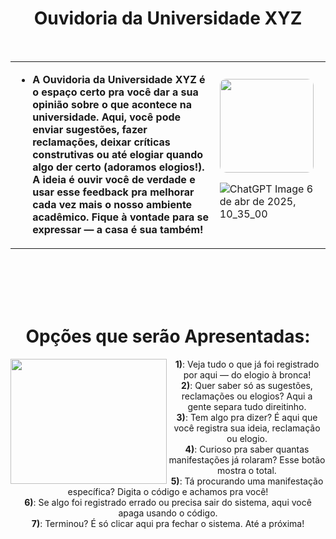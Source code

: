 <body>
    <center>
  <h1 align="center"> Ouvidoria da Universidade XYZ </h1>
  <br>
      <div align="center">
        </div>

<div align="center">
  <table>
    <tr>
      <td>
        <ul>
          <li><b>A Ouvidoria da Universidade XYZ é o espaço certo pra você dar a sua opinião sobre o que acontece na universidade. Aqui, você pode enviar sugestões, fazer reclamações, deixar críticas construtivas ou até elogiar quando algo der certo (adoramos elogios!). A ideia é ouvir você de verdade e usar esse feedback pra melhorar cada vez mais o nosso ambiente acadêmico. Fique à vontade para se expressar — a casa é sua também!</li>
        </ul>
      </td>
      <td>
        <img src="[https://github.com/user-attachments/assets/716b2e48-29f0-42a3-bf88-37b83edffc66](https://github.com/user-attachments/assets/b316ab88-0a27-4569-941f-b3ce8613c71a)" width="150px" style="border-radius: 10px;">

   ![ChatGPT Image 6 de abr  de 2025, 10_35_00](https://github.com/user-attachments/assets/b316ab88-0a27-4569-941f-b3ce8613c71a)
      </td>
    </tr>
  </table>
</div>


<br>
<br>
<br>
<br>


<h1 align="center"> Opções que serão Apresentadas:  </h1>

<div align="center">
    <img src="https://github.com/user-attachments/assets/8187fea7-f545-4b80-aae6-8d3d84d442e4" align="left" width="250px" height="200px;">
</div>



**1)**: Veja tudo o que já foi registrado por aqui — do elogio à bronca! <br>
**2)**: Quer saber só as sugestões, reclamações ou elogios? Aqui a gente separa tudo direitinho. <br>
**3)**: Tem algo pra dizer? É aqui que você registra sua ideia, reclamação ou elogio. <br>
**4)**: Curioso pra saber quantas manifestações já rolaram? Esse botão mostra o total. <br>
**5)**: Tá procurando uma manifestação específica? Digita o código e achamos pra você! <br>
**6)**: Se algo foi registrado errado ou precisa sair do sistema, aqui você apaga usando o código. <br>
**7)**: Terminou? É só clicar aqui pra fechar o sistema. Até a próxima! <br>



